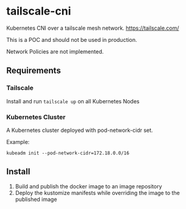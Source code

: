 # tailscale-cni
Kubernetes CNI over a tailscale mesh network. https://tailscale.com/

This is a POC and should not be used in production. 

Network Policies are not implemented.

## Requirements

### Tailscale

Install and run `tailscale up` on all Kubernetes Nodes

### Kubernetes Cluster

A Kubernetes cluster deployed with pod-network-cidr set.

Example:
```shell script
kubeadm init --pod-network-cidr=172.18.0.0/16
```

## Install

1. Build and publish the docker image to an image repository
1. Deploy the kustomize manifests while overriding the image to the published image
